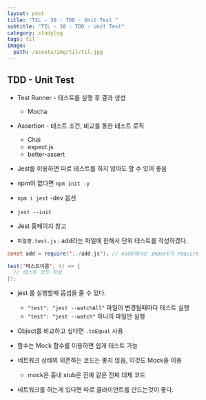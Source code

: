 ```yaml
---
layout: post
title: "TIL - 38 : TDD - Unit Test "
subtitle: "TIL - 38 : TDD - Unit Test"
category: studylog
tags: til
image:
  path: /assets/img/til/til.jpg
---
```


<!-- more -->
## TDD - Unit Test  

* Test Runner - 테스트를 실행 후 결과 생성  
  * Mocha  
 
* Assertion - 테스트 조건, 비교를 통한 테스트 로직  
  * Chai  
  * expect.js  
  * better-assert  

* Jest를 이용하면 따로 테스트를 하지 않아도 할 수 있어 좋음  

* npm이 없다면 `npm init -y`  

* `npm i jest` -dev 옵션  

* `jest --init`  

* Jest 홈페이지 참고  

* `파일명.test.js` : add라는 파일에 한해서 단위 테스트를 작성하겠다.  

```java
const add = require('../add.js'); // node에서는 import가 require

test('테스트이름', () => {
  // 테스트 코드 작성
});
```

* jest 를 실행할때 옵셥을 줄 수 있다.  
  * `"test": "jest --watchAll"` 파일이 변경될때마다 테스트 실행  
  * `"test": "jest --watch"` 하나의 파일만 실행  

* Object를 비교하고 싶다면 `.toEqual` 사용  

* 함수는 Mock 함수를 이용하면 쉽게 테스트 가능  

* 네트워크 상태의 의존하는 코드는 좋지 않음, 이것도 Mock을 이용  
  * mock은 흉내 stub은 진짜 같은 진짜 대체 코드  

* 네트워크를 하는게 있다면 따로 클라이언트를 만드는것이 좋다.  